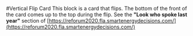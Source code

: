 #Vertical Flip Card
This block is a card that flips. The bottom of the front of the card comes up to the top during the flip.
See the **"Look who spoke last year"** section of [https://reforum2020.fla.smartenergydecisions.com/](https://reforum2020.fla.smartenergydecisions.com/)